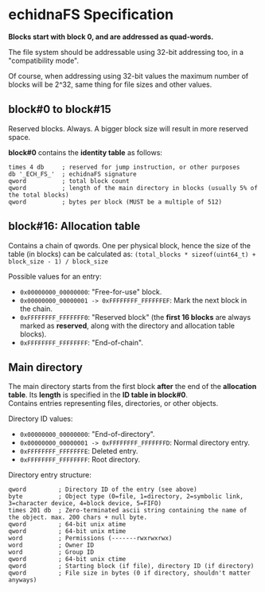 # echidnaFS Specification

**Blocks start with block 0, and are addressed as quad-words.**

The file system should be addressable using 32-bit addressing too, in a "compatibility mode".

Of course, when addressing using 32-bit values the maximum number of blocks will be 2^32, same thing for file sizes and other values.

## block#0 to block#15

Reserved blocks. Always. A bigger block size will result in more reserved space.

**block#0** contains the **identity table** as follows:
```x86asm
times 4 db     ; reserved for jump instruction, or other purposes
db '_ECH_FS_'  ; echidnaFS signature
qword          ; total block count
qword          ; length of the main directory in blocks (usually 5% of the total blocks)
qword          ; bytes per block (MUST be a multiple of 512)
```

## block#16: Allocation table
Contains a chain of qwords. One per physical block, hence the size of the table (in blocks) can be calculated as: `(total_blocks * sizeof(uint64_t) + block_size - 1) / block_size`

Possible values for an entry:
* `0x00000000_00000000`: "Free-for-use" block.
* `0x00000000_00000001 -> 0xFFFFFFFF_FFFFFFEF`: Mark the next block in the chain.
* `0xFFFFFFFF_FFFFFFF0`: "Reserved block" (the **first 16 blocks** are always marked as **reserved**, along with the directory and allocation table blocks).
* `0xFFFFFFFF_FFFFFFFF`: "End-of-chain".

## Main directory

The main directory starts from the first block **after** the end of the **allocation table**. Its **length** is specified in the **ID table in block#0**.\
Contains entries representing files, directories, or other objects.

Directory ID values:
* `0x00000000_00000000`: "End-of-directory".
* `0x00000000_00000001 -> 0xFFFFFFFF_FFFFFFFD`: Normal directory entry.
* `0xFFFFFFFF_FFFFFFFE`: Deleted entry.
* `0xFFFFFFFF_FFFFFFFF`: Root directory.

Directory entry structure:
```x86asm
qword         ; Directory ID of the entry (see above)
byte          ; Object type (0=file, 1=directory, 2=symbolic link, 3=character device, 4=block device, 5=FIFO)
times 201 db  ; Zero-terminated ascii string containing the name of the object. max. 200 chars + null byte.
qword         ; 64-bit unix atime
qword         ; 64-bit unix mtime
word          ; Permissions (-------rwxrwxrwx)
word          ; Owner ID
word          ; Group ID
qword         ; 64-bit unix ctime
qword         ; Starting block (if file), directory ID (if directory)
qword         ; File size in bytes (0 if directory, shouldn't matter anyways)
```
